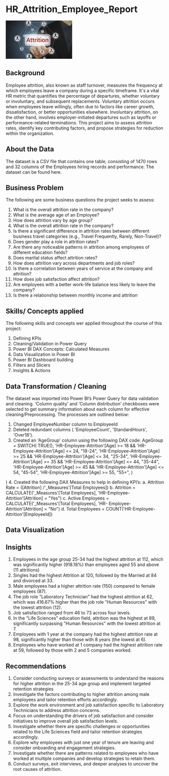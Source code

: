 # HR_Attrition_Employee_Report
![](attrtion_image.jpg)

## Background
Employee attrition, also known as staff turnover, measures the frequency at which employees leave a company during a specific timeframe. It's a vital HR metric that quantifies the percentage of departures, whether voluntary or involuntary, and subsequent replacements. Voluntary attrition occurs when employees leave willingly, often due to factors like career growth, dissatisfaction, or better opportunities elsewhere. Involuntary attrition, on the other hand, involves employer-initiated departures such as layoffs or performance-related terminations. This project aims to assess attrition rates, identify key contributing factors, and propose strategies for reduction within the organization.

## About the Data
The dataset is a CSV file that contains one table, consisting of 1470 rows and 32 columns of the Employees hiring records and performance. The dataset can be found here.

## Business Problem
The following are some business questions the project seeks to assess:
1.  What is the overall attrition rate in the company?
2.	What is the average age of an Employee?
3.	How does attrition vary by age group?
4.	What is the overall attrition rate in the company?
5.	Is there a significant difference in attrition rates between different business travel categories (e.g., Travel Frequently, Rarely, Non-Travel)?
6.	Does gender play a role in attrition rates?
7.	Are there any noticeable patterns in attrition among employees of different education fields?
8.	Does marital status affect attrition rates?
9.	How does attrition vary across departments and job roles?
10.	Is there a correlation between years of service at the company and attrition?
11.	How does job satisfaction affect attrition?
12.	Are employees with a better work-life balance less likely to leave the company?
13.	Is there a relationship between monthly income and attrition

## Skills/ Concepts applied
The following skills and concepts wer applied throughout the course of this project:
1.	Defining KPIs
2.	Cleaning/Validation in Power Query
3.	Power BI DAX Concepts: Calculated Measures
4.	Data Visualization in Power BI
5.	Power BI Dashboard building
6.	Filters and Slicers
7.	Insights & Actions

## Data Transformation / Cleaning
The dataset was imported into Power BI’s Power Query for data validation and cleaning.  ‘Column quality’ and ‘Column distribution’ checkboxes were selected to get summary information about each column for effective cleaning/Preprocessing. The processes are outlined below:
1.	Changed EmployeeNumber column to EmployeeId
2.	Deleted redundant columns ( 'EmployeeCount', 'StandardHours', 'Over18').
3.	Created an 'AgeGroup' column using the following DAX code:
  AgeGroup = 
  SWITCH(
    		TRUE(),
    		'HR-Employee-Attrition'[Age] >= 18 && 'HR-Employee-Attrition'[Age] <= 24, "18-24",
   		'HR-Employee-Attrition'[Age] >= 25 && 'HR-Employee-Attrition'[Age] <= 34, "25-34",
    		'HR-Employee-Attrition'[Age] >= 35 && 'HR-Employee-Attrition'[Age] <= 44, "35-44",
   		 'HR-Employee-Attrition'[Age] >= 45 && 'HR-Employee-Attrition'[Age] <= 54, "45-54",
   		 'HR-Employee-Attrition'[Age] >= 55, "55+",
)

)
4.	Created the following DAX Measures to help in defining KPI’s:
    a.	Attrition Rate = ([Attrition] /'_Measures'[Total Employees]) 
    b.	Attrition = CALCULATE('_Measures'[Total Employees], 'HR-Employee-            Attrition'[Attrition] = "Yes")
    c.	Active Employees = CALCULATE('_Measures'[Total Employees], 'HR-              Employee-Attrition'[Attrition] = "No")
    d.	Total Employees = COUNT('HR-Employee-Attrition'[EmployeeId])

## Data Visualization

## Insights
1.	Employees in the age group 25-34 had the highest attrition at 112, which was significantly higher (918.18%) than employees aged 55 and above (11 attritions)
2.	Singles had the highest Attrition at 120, followed by the Married at 84 and divorced at 33.  
3.	Male employees had a higher attrition rate (150) compared to female employees (87).
4.	The job role "Laboratory Technician" had the highest attrition at 62, which was 416.67% higher than the job role "Human Resources" with the lowest attrition (12).
5.	Job satisfaction ranged from 46 to 73 across four levels.
6.	In the "Life Sciences" education field, attrition was the highest at 89, significantly surpassing "Human Resources" with the lowest attrition at 7.
7.	Employees with 1 year at the company had the highest attrition rate at 98, significantly higher than those with 8 years (the lowest at 6).
8.	Employees who have worked at 1 company had the highest attrition rate at 59, followed by those with 2 and 5 companies worked.

## Recommendations
1.	Consider conducting surveys or assessments to understand the reasons for higher attrition in the 25-34 age group and implement targeted retention strategies
2.	Investigate the factors contributing to higher attrition among male employees and tailor retention efforts accordingly.
3.	Explore the work environment and job satisfaction specific to Laboratory Technicians to address attrition concerns.
4.	Focus on understanding the drivers of job satisfaction and consider initiatives to improve overall job satisfaction levels.
5.	Investigate whether there are specific challenges or opportunities related to the Life Sciences field and tailor retention strategies accordingly.
6.	Explore why employees with just one year of tenure are leaving and consider onboarding and engagement strategies.
7.	Investigate whether there are patterns related to employees who have worked at multiple companies and develop strategies to retain them.
8.	Conduct surveys, exit interviews, and deeper analyses to uncover the root causes of attrition.











